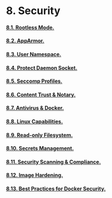 # 8. Security

#### [8.1. Rootless Mode.]()
#### [8.2. AppArmor.]()
#### [8.3. User Namespace.]()
#### [8.4. Protect Daemon Socket.]()
#### [8.5. Seccomp Profiles.]()
#### [8.6. Content Trust & Notary.]()
#### [8.7. Antivirus & Docker.]()
#### [8.8. Linux Capabilities.]()
#### [8.9. Read-only Filesystem.]()
#### [8.10. Secrets Management.]()
#### [8.11. Security Scanning & Compliance.]()
#### [8.12. Image Hardening.]()
#### [8.13. Best Practices for Docker Security.]()
